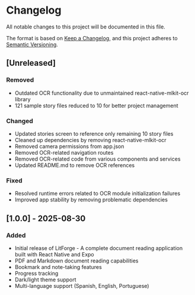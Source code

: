 # Changelog

All notable changes to this project will be documented in this file.

The format is based on [Keep a Changelog](https://keepachangelog.com/en/1.0.0/),
and this project adheres to [Semantic Versioning](https://semver.org/spec/v2.0.0.html).

## [Unreleased]

### Removed
- Outdated OCR functionality due to unmaintained react-native-mlkit-ocr library
- 121 sample story files reduced to 10 for better project management

### Changed
- Updated stories screen to reference only remaining 10 story files
- Cleaned up dependencies by removing react-native-mlkit-ocr
- Removed camera permissions from app.json
- Removed OCR-related navigation routes
- Removed OCR-related code from various components and services
- Updated README.md to remove OCR references

### Fixed
- Resolved runtime errors related to OCR module initialization failures
- Improved app stability by removing problematic dependencies

## [1.0.0] - 2025-08-30

### Added
- Initial release of LitForge - A complete document reading application built with React Native and Expo
- PDF and Markdown document reading capabilities
- Bookmark and note-taking features
- Progress tracking
- Dark/light theme support
- Multi-language support (Spanish, English, Portuguese)
